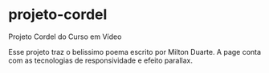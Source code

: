 # projeto-cordel
Projeto Cordel do Curso em Vídeo

Esse projeto traz o belissimo poema escrito por Milton Duarte.
A page conta com as tecnologias de responsividade e efeito parallax.
